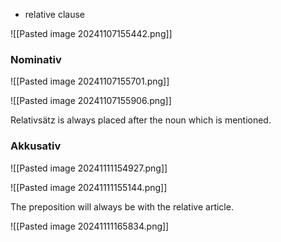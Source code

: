 + relative clause 

![[Pasted image 20241107155442.png]]

### Nominativ 

![[Pasted image 20241107155701.png]]

![[Pasted image 20241107155906.png]]

Relativsätz is always placed after the noun which is mentioned. 

### Akkusativ 

![[Pasted image 20241111154927.png]]

![[Pasted image 20241111155144.png]]

The preposition will always be with the relative article. 

![[Pasted image 20241111165834.png]]


